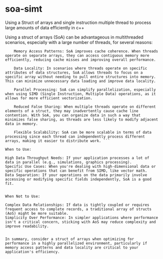 # soa-simt
Using a Struct of arrays and single instruction multiple thread to process large amounts of data efficiently in c++

Using a struct of arrays (SoA) can be advantageous in multithreaded scenarios, especially with a large number of threads, for several reasons:
```
    Memory Access Patterns: SoA improves cache coherence. When threads operate on separate arrays, they can access contiguous memory more efficiently, reducing cache misses and improving overall performance.

    Data Locality: In scenarios where threads operate on specific attributes of data structures, SoA allows threads to focus on a specific array without needing to pull entire structures into memory. This can minimize unnecessary data loading and improve data locality.

    Parallel Processing: SoA can simplify parallelization, especially when using SIMD (Single Instruction, Multiple Data) operations, as it allows for more efficient vectorization.

    Reduced False Sharing: When multiple threads operate on different elements of a struct, they may inadvertently cause cache line contention. With SoA, you can organize data in such a way that minimizes false sharing, as threads are less likely to modify adjacent data in memory.

    Flexible Scalability: SoA can be more scalable in terms of data processing since each thread can independently process different arrays, making it easier to distribute work. ```

When to Use:
```
    High Data Throughput Needs: If your application processes a lot of data in parallel (e.g., simulations, graphics processing).
    Specific Use Cases: When you're dealing with high-dimensional data or specific operations that can benefit from SIMD, like vector math.
    Data Separation: If your operations on the data primarily involve accessing or modifying specific fields independently, SoA is a good fit.
```

When Not to Use:
```
    Complex Data Relationships: If data is tightly coupled or requires frequent access to complete records, a traditional array of structs (AoS) might be more suitable.
    Simplicity Over Performance: In simpler applications where performance isn't a critical concern, sticking with AoS may reduce complexity and improve readability.
```

In summary, consider a struct of arrays when optimizing for performance in a highly parallelized environment, particularly if memory access patterns and data locality are critical to your application's efficiency.
